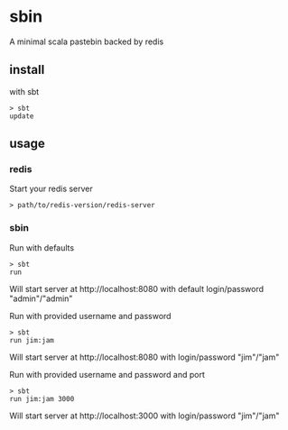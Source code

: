 # sbin

A minimal scala pastebin backed by redis

## install

with sbt

    > sbt
    update

## usage

### redis

Start your redis server

    > path/to/redis-version/redis-server

### sbin

Run with defaults

    > sbt
    run
  
Will start server at http://localhost:8080 with default login/password "admin"/"admin"

Run with provided username and password

    > sbt
    run jim:jam
    
Will start server at http://localhost:8080 with login/password "jim"/"jam"


Run with provided username and password and port

    > sbt
    run jim:jam 3000
    
Will start server at http://localhost:3000 with login/password "jim"/"jam"

